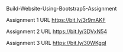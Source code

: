 Build-Website-Using-Bootstrap5-Assignment

Assignment 1 URL https://bit.ly/3r9mAKF 

Assignment 2 URL https://bit.ly/3DVxN54 

Assignment 3 URL https://bit.ly/30WKgqI
